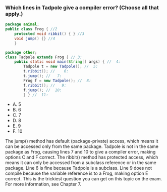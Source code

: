 ### Which lines in Tadpole give a compiler error? (Choose all that apply.)
```java
package animal;
public class Frog { //2
    protected void ribbit() { } //3
    void jump() {} //4
    }

package other;
class Tadpole extends Frog { // 3:
    public static void main(String[] args) { //  4:
        Tadpole t = new Tadpole(); //  5:
        t.ribbit(); //    6:
        t.jump(); //   7:
        Frog f = new Tadpole(); //  8:
        f.ribbit(); //   9:
        f.jump(); //  10:
        } } //  11:
```
* A. 5
* B. 6
* C. 7
* D. 8
* E. 9
* F. 10

The jump() method has default (package-private) access, which means it can be accessed only from the same package.
Tadpole is not in the same package as Frog, causing lines 7 and 10 to give a compiler error, making options C and F correct.
The ribbit() method has protected access, which means it can only be accessed from a subclass reference or in the same package.
Line 6 is fine because Tadpole is a subclass. Line 9 does not compile because the variable reference is to a Frog, making option E correct.
This is the trickiest question you can get on this topic on the exam. For more information, see Chapter 7.